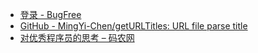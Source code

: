 * [登录 - BugFree](http://10.10.10.46/bugfree/index.php/bug/list/190)
* [GitHub - MingYi-Chen/getURLTitles: URL file parse title](https://github.com/MingYi-Chen/getURLTitles)
* [对优秀程序员的思考 &#8211; 码农网](http://www.codeceo.com/article/best-programmer-thinking.html)
